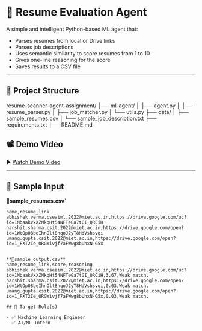 # 🧠 Resume Evaluation Agent

A simple and intelligent Python-based ML agent that:
- Parses resumes from local or Drive links
- Parses job descriptions
- Uses semantic similarity to score resumes from 1 to 10
- Gives one-line reasoning for the score
- Saves results to a CSV file

---

## 📁 Project Structure
resume-scanner-agent-assignment/
├── ml-agent/
│   ├── agent.py
│   ├── resume_parser.py
│   ├── job_matcher.py
│   └── utils.py
├── data/
│   ├── sample_resumes.csv
│   └── sample_job_description.txt
├── requirements.txt
├── README.md



## 📽 Demo Video

▶️ [Watch Demo Video](https://drive.google.com/file/d/1RMMD_l3j3DsBLYd6vN0aTkIwc_mi8rV_/view?usp=drive_link)  

---

## 🧪 Sample Input

**📄sample_resumes.csv`**
```csv
name,resume_link
abhishek.verma.cseaiml.2022@miet.ac.in,https://drive.google.com/uc?id=1MbaakVxXZMkqHt54NFTeGa7tGI_QRCiH
harshit.sharma.csit.2022@miet.ac.in,https://drive.google.com/open?id=1WtOp08beIhnOlt8hqoJ2yT8HdVshsvqi
umang.gupta.csit.2022@miet.ac.in,https://drive.google.com/open?id=1_FXT2Ie_ORGWivjf7aFWwg8bUhxN-G5x


**📄sample_output.csv**
name,resume_link,score,reasoning
abhishek.verma.cseaiml.2022@miet.ac.in,https://drive.google.com/uc?id=1MbaakVxXZMkqHt54NFTeGa7tGI_QRCiH,3.67,Weak match.
harshit.sharma.csit.2022@miet.ac.in,https://drive.google.com/open?id=1WtOp08beIhnOlt8hqoJ2yT8HdVshsvqi,0.03,Weak match.
umang.gupta.csit.2022@miet.ac.in,https://drive.google.com/open?id=1_FXT2Ie_ORGWivjf7aFWwg8bUhxN-G5x,0.03,Weak match.

## 🎯 Target Role(s)

- ✅ Machine Learning Engineer
- ✅ AI/ML Intern
